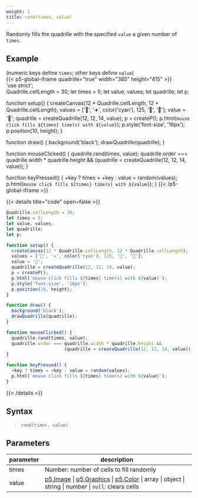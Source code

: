 ```yaml
---
weight: 1
title: rand(times, value)
---
```


Randomly fills the quadrille with the specified `value` a given number of `times`.

## Example

(numeric keys define `times`; other keys define `value`)\
{{< p5-global-iframe quadrille="true" width="385" height="415" >}}  
'use strict';  
Quadrille.cellLength = 30;
let times = 5;
let value, values;
let quadrille;
let p;

function setup() {
  createCanvas(12 * Quadrille.cellLength, 12 * Quadrille.cellLength);
  values = ['👻', '✈️', color('cyan'), 125, '🐒', '🐍'];
  value = '🐒';
  quadrille = createQuadrille(12, 12, 14, value);
  p = createP();
  p.html(`mouse click fills ${times} time(s) with ${value}`);
  p.style('font-size', '16px');
  p.position(10, height);
}

function draw() {
  background('black');
  drawQuadrille(quadrille);
}

function mouseClicked() {
  quadrille.rand(times, value);
  quadrille.order === quadrille.width * quadrille.height &&
                      (quadrille = createQuadrille(12, 12, 14, value));
}

function keyPressed() {
  +key ? times = +key : value = random(values);
  p.html(`mouse click fills ${times} time(s) with ${value}`);
}
{{< /p5-global-iframe >}}  

{{< details title="code" open=false >}}  
```js  
Quadrille.cellLength = 30;
let times = 5;
let value, values;
let quadrille;
let p;

function setup() {
  createCanvas(12 * Quadrille.cellLength, 12 * Quadrille.cellLength);
  values = ['👻', '✈️', color('cyan'), 125, '🐒', '🐍'];
  value = '🐒';
  quadrille = createQuadrille(12, 12, 14, value);
  p = createP();
  p.html(`mouse click fills ${times} time(s) with ${value}`);
  p.style('font-size', '16px');
  p.position(10, height);
}

function draw() {
  background('black');
  drawQuadrille(quadrille);
}

function mouseClicked() {
  quadrille.rand(times, value);
  quadrille.order === quadrille.width * quadrille.height &&
                      (quadrille = createQuadrille(12, 12, 14, value));
}

function keyPressed() {
  +key ? times = +key : value = random(values);
  p.html(`mouse click fills ${times} time(s) with ${value}`);
}
```  
{{< /details >}}  

## Syntax  

> `rand(times, value)`  

## Parameters  

| parameter | description                                                                                                                |  
|-----------|----------------------------------------------------------------------------------------------------------------------------|  
| times     | Number: number of cells to fill randomly                                             |  
| value     | [p5.Image](https://p5js.org/reference/#/p5.Image) \| [p5.Graphics](https://p5js.org/reference/#/p5.Graphics) \| [p5.Color](https://p5js.org/reference/#/p5.Color) \| array \| object \| string \| number \| `null`: clears cells |